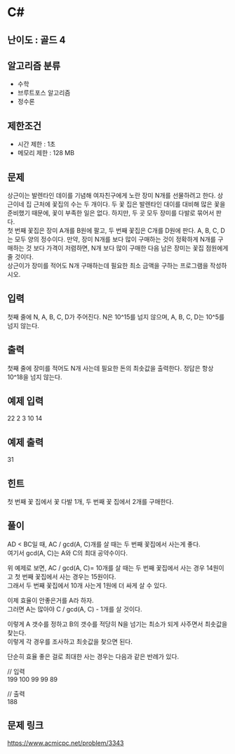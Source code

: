 # C#

## 난이도 : 골드 4

## 알고리즘 분류
  - 수학
  - 브루트포스 알고리즘
  - 정수론

## 제한조건
  - 시간 제한 : 1초
  - 메모리 제한 : 128 MB

## 문제
상근이는 발렌타인 데이를 기념해 여자친구에게 노란 장미 N개를 선물하려고 한다. 상근이네 집 근처에 꽃집의 수는 두 개이다. 두 꽃 집은 발렌타인 대이를 대비해 많은 꽃을 준비했기 때문에, 꽃이 부족한 일은 없다. 하지만, 두 곳 모두 장미를 다발로 묶어서 판다.<br/>
첫 번째 꽃집은 장미 A개를 B원에 팔고, 두 번째 꽃집은 C개를 D원에 판다. A, B, C, D는 모두 양의 정수이다. 만약, 장미 N개를 보다 많이 구매하는 것이 정확하게 N개를 구매하는 것 보다 가격이 저렴하면, N개 보다 많이 구매한 다음 남은 장미는 꽃집 점원에게 줄 것이다.<br/>
상근이가 장미를 적어도 N개 구매하는데 필요한 최소 금액을 구하는 프로그램을 작성하시오.<br/>


## 입력
첫째 줄에 N, A, B, C, D가 주어진다. N은 10^15를 넘지 않으며, A, B, C, D는 10^5를 넘지 않는다.<br/>


## 출력
첫째 줄에 장미를 적어도 N개 사는데 필요한 돈의 최솟값을 출력한다. 정답은 항상 10^18을 넘지 않는다.<br/>


## 예제 입력
22 2 3 10 14<br/>


## 예제 출력
31<br/>


## 힌트
첫 번째 꽃 집에서 꽃 다발 1개, 두 번째 꽃 집에서 2개를 구매한다.<br/>


## 풀이
AD < BC일 때, AC / gcd(A, C)개를 살 때는 두 번째 꽃집에서 사는게 좋다.<br/>
여기서 gcd(A, C)는 A와 C의 최대 공약수이다.<br/>


위 예제로 보면, AC / gcd(A, C)= 10개를 살 때는 두 번째 꽃집에서 사는 경우 14원이고 첫 번째 꽃집에서 사는 경우는 15원이다.<br/>
그래서 두 번째 꽃집에서 10개 사는게 1원에 더 싸게 살 수 있다.<br/>


이제 효율이 안좋은거를 A라 하자.<br/>
그러면 A는 많아야 C / gcd(A, C) - 1개를 살 것이다.<br/>


이렇게 A 갯수를 정하고 B의 갯수를 적당히 N을 넘기는 최소가 되게 사주면서 최솟값을 찾는다.<br/>
이렇게 각 경우를 조사하고 최솟값을 찾으면 된다.<br/>


단순히 효율 좋은 걸로 최대한 사는 경우는 다음과 같은 반례가 있다.<br/>

\/\/ 입력<br/>
199 100 99 99 89<br/>

\/\/ 출력<br/>
188<br/>


## 문제 링크
https://www.acmicpc.net/problem/3343